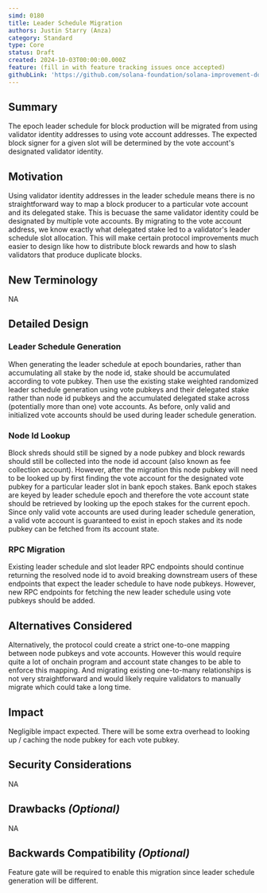 ```yaml
---
simd: 0180
title: Leader Schedule Migration
authors: Justin Starry (Anza)
category: Standard
type: Core
status: Draft
created: 2024-10-03T00:00:00.000Z
feature: (fill in with feature tracking issues once accepted)
githubLink: 'https://github.com/solana-foundation/solana-improvement-documents/pull/180'
---
```


## Summary

The epoch leader schedule for block production will be migrated from using
validator identity addresses to using vote account addresses. The expected
block signer for a given slot will be determined by the vote account's 
designated validator identity.

## Motivation

Using validator identity addresses in the leader schedule means there is no
straightforward way to map a block producer to a particular vote account and its
delegated stake. This is becuase the same validator identity could be designated
by multiple vote accounts. By migrating to the vote account address, we know
exactly what delegated stake led to a validator's leader schedule slot
allocation. This will make certain protocol improvements much easier to design
like how to distribute block rewards and how to slash validators that produce
duplicate blocks.

## New Terminology

NA

## Detailed Design

### Leader Schedule Generation

When generating the leader schedule at epoch boundaries, rather than
accumulating all stake by the node id, stake should be accumulated according to
vote pubkey. Then use the existing stake weighted randomized leader schedule
generation using vote pubkeys and their delegated stake rather than node id
pubkeys and the accumulated delegated stake across (potentially more than one)
vote accounts. As before, only valid and initialized vote accounts should be
used during leader schedule generation.

### Node Id Lookup

Block shreds should still be signed by a node pubkey and block rewards should
still be collected into the node id account (also known as fee collection
account). However, after the migration this node pubkey will need to be looked
up by first finding the vote account for the designated vote pubkey for a
particular leader slot in bank epoch stakes. Bank epoch stakes are keyed by
leader schedule epoch and therefore the vote account state should be retrieved
by looking up the epoch stakes for the current epoch. Since only valid vote
accounts are used during leader schedule generation, a valid vote account is
guaranteed to exist in epoch stakes and its node pubkey can be fetched from its
account state.

### RPC Migration

Existing leader schedule and slot leader RPC endpoints should continue returning
the resolved node id to avoid breaking downstream users of these endpoints that
expect the leader schedule to have node pubkeys. However, new RPC endpoints
for fetching the new leader schedule using vote pubkeys should be added.

## Alternatives Considered

Alternatively, the protocol could create a strict one-to-one mapping between
node pubkeys and vote accounts. However this would require quite a lot of
onchain program and account state changes to be able to enforce this mapping.
And migrating existing one-to-many relationships is not very straightforward and
would likely require validators to manually migrate which could take a long
time.

## Impact

Negligible impact expected. There will be some extra overhead to looking up /
caching the node pubkey for each vote pubkey.

## Security Considerations

NA

## Drawbacks *(Optional)*

NA

## Backwards Compatibility *(Optional)*

Feature gate will be required to enable this migration since leader schedule
generation will be different.
